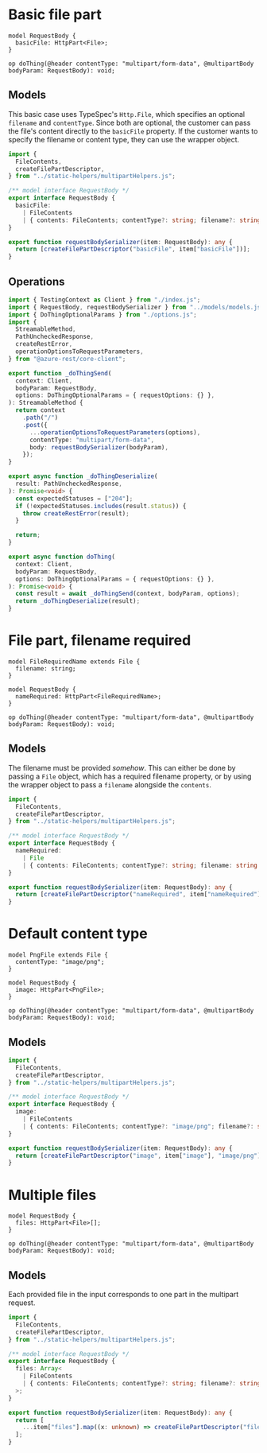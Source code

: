 # Basic file part

```tsp
model RequestBody {
  basicFile: HttpPart<File>;
}

op doThing(@header contentType: "multipart/form-data", @multipartBody bodyParam: RequestBody): void;
```

## Models

This basic case uses TypeSpec's `Http.File`, which specifies an optional `filename` and `contentType`. Since both are optional, the customer can pass the file's content directly to the `basicFile` property. If the customer wants to specify the filename or content type, they can use the wrapper object.

```ts models
import {
  FileContents,
  createFilePartDescriptor,
} from "../static-helpers/multipartHelpers.js";

/** model interface RequestBody */
export interface RequestBody {
  basicFile:
    | FileContents
    | { contents: FileContents; contentType?: string; filename?: string };
}

export function requestBodySerializer(item: RequestBody): any {
  return [createFilePartDescriptor("basicFile", item["basicFile"])];
}
```

## Operations

```ts operations
import { TestingContext as Client } from "./index.js";
import { RequestBody, requestBodySerializer } from "../models/models.js";
import { DoThingOptionalParams } from "./options.js";
import {
  StreamableMethod,
  PathUncheckedResponse,
  createRestError,
  operationOptionsToRequestParameters,
} from "@azure-rest/core-client";

export function _doThingSend(
  context: Client,
  bodyParam: RequestBody,
  options: DoThingOptionalParams = { requestOptions: {} },
): StreamableMethod {
  return context
    .path("/")
    .post({
      ...operationOptionsToRequestParameters(options),
      contentType: "multipart/form-data",
      body: requestBodySerializer(bodyParam),
    });
}

export async function _doThingDeserialize(
  result: PathUncheckedResponse,
): Promise<void> {
  const expectedStatuses = ["204"];
  if (!expectedStatuses.includes(result.status)) {
    throw createRestError(result);
  }

  return;
}

export async function doThing(
  context: Client,
  bodyParam: RequestBody,
  options: DoThingOptionalParams = { requestOptions: {} },
): Promise<void> {
  const result = await _doThingSend(context, bodyParam, options);
  return _doThingDeserialize(result);
}
```

# File part, filename required

```tsp
model FileRequiredName extends File {
  filename: string;
}

model RequestBody {
  nameRequired: HttpPart<FileRequiredName>;
}

op doThing(@header contentType: "multipart/form-data", @multipartBody bodyParam: RequestBody): void;
```

## Models

The filename must be provided _somehow_. This can either be done by passing a `File` object, which has a required filename property, or by using the wrapper object to pass a `filename` alongside the `contents`.

```ts models
import {
  FileContents,
  createFilePartDescriptor,
} from "../static-helpers/multipartHelpers.js";

/** model interface RequestBody */
export interface RequestBody {
  nameRequired:
    | File
    | { contents: FileContents; contentType?: string; filename: string };
}

export function requestBodySerializer(item: RequestBody): any {
  return [createFilePartDescriptor("nameRequired", item["nameRequired"])];
}
```

# Default content type

```tsp
model PngFile extends File {
  contentType: "image/png";
}

model RequestBody {
  image: HttpPart<PngFile>;
}

op doThing(@header contentType: "multipart/form-data", @multipartBody bodyParam: RequestBody): void;
```

## Models

```ts models
import {
  FileContents,
  createFilePartDescriptor,
} from "../static-helpers/multipartHelpers.js";

/** model interface RequestBody */
export interface RequestBody {
  image:
    | FileContents
    | { contents: FileContents; contentType?: "image/png"; filename?: string };
}

export function requestBodySerializer(item: RequestBody): any {
  return [createFilePartDescriptor("image", item["image"], "image/png")];
}
```

# Multiple files

```tsp
model RequestBody {
  files: HttpPart<File>[];
}

op doThing(@header contentType: "multipart/form-data", @multipartBody bodyParam: RequestBody): void;
```

## Models

Each provided file in the input corresponds to one part in the multipart request.

```ts models
import {
  FileContents,
  createFilePartDescriptor,
} from "../static-helpers/multipartHelpers.js";

/** model interface RequestBody */
export interface RequestBody {
  files: Array<
    | FileContents
    | { contents: FileContents; contentType?: string; filename?: string }
  >;
}

export function requestBodySerializer(item: RequestBody): any {
  return [
    ...item["files"].map((x: unknown) => createFilePartDescriptor("files", x)),
  ];
}
```